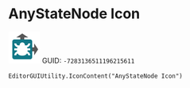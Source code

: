 # AnyStateNode Icon
![](/img/AnyStateNode%20Icon.png)
GUID: `-7283136511196215611`
```
EditorGUIUtility.IconContent("AnyStateNode Icon")
```
